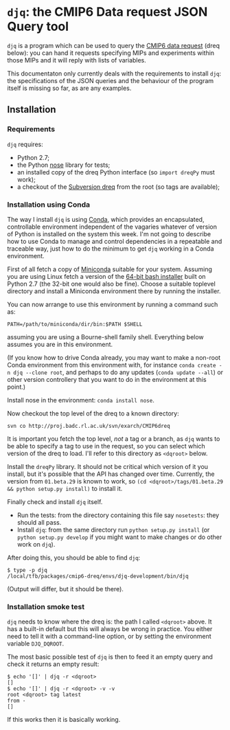 # `djq`: the CMIP6 Data request JSON Query tool
`djq` is a program which can be used to query the [CMIP6 data request](w3id.org/cmip6dr)  (dreq below): you can hand it requests specifying MIPs and experiments within those MIPs and it will reply with lists of variables.

This documentaton only currently deals with the requirements to install `djq`: the specifications of the JSON queries and the behaviour of the program itself is missing so far, as are any examples.

## Installation
### Requirements
`djq` requires:

* Python 2.7;
* the Python [nose](https://pypi.python.org/pypi/nose) library for tests;
* an installed copy of the dreq Python interface (so `import dreqPy` must work);
* a checkout of the [Subversion dreq](http://proj.badc.rl.ac.uk/svn/exarch/CMIP6dreq/) from the root (so tags are available);

### Installation using Conda
The way I install `djq` is using [Conda](http://conda.pydata.org/), which provides an encapsulated, controllable environment independent of the vagaries whatever of version of Python is installed on the system this week.  I'm not going to describe how to use Conda to manage and control dependencies in a repeatable and traceable way, just how to do the minimum to get `djq` working in a Conda environment.

First of all fetch a copy of [Miniconda](http://conda.pydata.org/miniconda.html) suitable for your system.  Assuming you are using Linux fetch a version of the [64-bit bash installer](https://repo.continuum.io/miniconda/Miniconda2-latest-Linux-x86_64.sh) built on Python 2.7 (the 32-bit one would also be fine).  Choose a suitable toplevel directory and install a Miniconda environment there by running the installer.

You can now arrange to use this environment by running a command such as:

	PATH=/path/to/miniconda/dir/bin:$PATH $SHELL

assuming you are using a Bourne-shell family shell.  Everything below assumes you are in this environment.

(If you know how to drive Conda already, you may want to make a non-root Conda environment from this environment with, for instance `conda create -n djq --clone root`, and perhaps to do any updates (`conda update --all`) or other version controllery that you want to do in the environment at this point.)

Install nose in the environment: `conda install nose`.

Now checkout the top level of the dreq to a known directory:

	svn co http://proj.badc.rl.ac.uk/svn/exarch/CMIP6dreq

It is important you fetch the top level, *not* a tag or a branch, as `djq` wants to be able to specify a tag to use in the request, so you can select which version of the dreq to load.  I'll refer to this directory as `<dqroot>` below.

Install the `dreqPy` library.  It should not be critical which version of it you install, but it's possible that the API has changed over time.  Currently, the version from `01.beta.29` is known to work, so `(cd <dqroot>/tags/01.beta.29 && python setup.py install)` to install it.

Finally check and install `djq` itself.

* Run the tests: from the directory containing this file say `nosetests`: they should all pass.
* Install `djq`: from the same directory run `python setup.py install` (or `python setup.py develop` if you might want to make changes or do other work on `djq`).

After doing this, you should be able to find `djq`:

	$ type -p djq
	/local/tfb/packages/cmip6-dreq/envs/djq-development/bin/djq

(Output will differ, but it should be there).

### Installation smoke test
`djq` needs to know where the dreq is: the path I called `<dqroot>` above.  It has a built-in default but this will always be wrong in practice.  You either need to tell it with a command-line option, or by setting the environment variable `DJQ_DQROOT`.

The most basic possible test of `djq` is then to feed it an empty query and check it returns an empty result:

	$ echo '[]' | djq -r <dqroot>
	[]
	$ echo '[]' | djq -r <dqroot> -v -v
	root <dqroot> tag latest
	from -
	[]

If this works then it is basically working.
